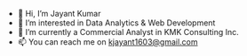 - 👋 Hi, I’m Jayant Kumar
- 👀 I’m interested in Data Analytics & Web Development
- 🌱 I’m currently a Commercial Analyst in KMK Consulting Inc.
- 📫 You can reach me on kjayant1603@gmail.com
<!---
Jayantk07/Jayantk07 is a ✨ special ✨ repository because its `README.md` (this file) appears on your GitHub profile.
You can click the Preview link to take a look at your changes.
--->
